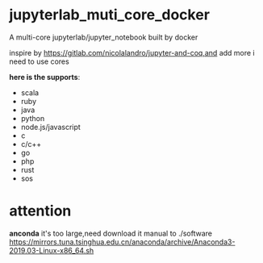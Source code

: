 # jupyterlab_muti_core_docker
A multi-core jupyterlab/jupyter_notebook built by docker

inspire by https://gitlab.com/nicolalandro/jupyter-and-coq,and add more i need to use cores

**here is the supports**:
- scala
- ruby
- java
- python
- node.js/javascript
- c
- c/c++
- go
- php
- rust
- sos

# attention
**anconda**
it's too large,need download it manual to ./software
https://mirrors.tuna.tsinghua.edu.cn/anaconda/archive/Anaconda3-2019.03-Linux-x86_64.sh